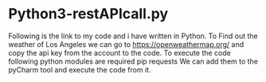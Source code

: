# Python3-restAPIcall.py
Following is the link to my code and i have written in Python.
To Find out the weather of Los Angeles we can go to  https://openweathermap.org/ and copy the api key from the account to the code.
To execute the code following python modules are required
pip
requests
We can add them to the pyCharm tool and execute the code from it.
